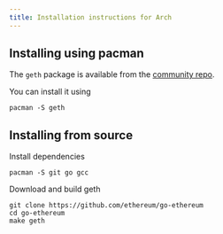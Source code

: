 ```yaml
---
title: Installation instructions for Arch
---
```

## Installing using pacman

The `geth` package is available from the [community repo](https://www.archlinux.org/packages/community/x86_64/geth/).

You can install it using

```shell
pacman -S geth
```

## Installing from source
Install dependencies
```shell
pacman -S git go gcc
```

Download and build geth
```shell
git clone https://github.com/ethereum/go-ethereum
cd go-ethereum
make geth
```